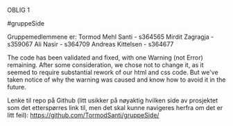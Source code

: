 OBLIG 1

#gruppeSide

Gruppemedlemmene er:
Tormod Mehl Santi - s364565
Mirdit Zagragja - s359067
Ali Nasir - s364709
Andreas Kittelsen - s364677

The code has been validated and fixed, with one Warning (not Error) remaining. 
After some consideration, we chose not to change it, as it seemed to require substantial rework of our html and css code. 
But we've taken notice of why the warning was caused and know how to avoid it in the future.

Lenke til repo på Github (litt usikker på nøyaktig hvilken side av prosjektet som det etterspørres link til, men det skal kunne navigeres herfra om det er litt feil):
https://github.com/TormodSanti/gruppeSide/
